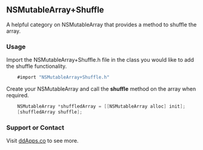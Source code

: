 ## NSMutableArray+Shuffle

A helpful category on NSMutableArray that provides a method to shuffle the array.

### Usage
Import the NSMutableArray+Shuffle.h file in the class you would like to add the shuffle functionality.

```objective-c 
    #import "NSMutableArray+Shuffle.h"
```

Create your NSMutableArray and call the **shuffle** method on the array when required.<br>
```objective-c
    NSMutableArray *shuffledArray = [[NSMutableArray alloc] init];
    [shuffledArray shuffle];
```

### Support or Contact
Visit [ddApps.co](http://ddApps.co) to see more.

